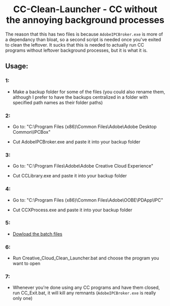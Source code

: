 <h1 align="center">CC-Clean-Launcher - CC without the annoying background processes</h1>

The reason that this has two files is because `AdobeIPCBroker.exe` is more of a dependancy than bloat, so a second script is needed once you've exited to clean the leftover. It sucks that this is needed to actually run CC programs without leftover background processes, but it is what it is.

## Usage:

### 1:

- Make a backup folder for some of the files (you could also rename them, although I prefer to have the backups centralized in a folder with specified path names as their folder paths)

### 2:

- Go to: "C:\Program Files (x86)\Common Files\Adobe\Adobe Desktop Common\IPCBox"

- Cut AdobeIPCBroker.exe and paste it into your backup folder

### 3:

- Go to: "C:\Program Files\Adobe\Adobe Creative Cloud Experience"

- Cut CCLibrary.exe and paste it into your backup folder

### 4:

- Go to: "C:\Program Files (x86)\Common Files\Adobe\OOBE\PDApp\IPC"

- Cut CCXProcess.exe and paste it into your backup folder

### 5:

- [Dowload the batch files](https://github.com/brian6932/CC-Clean-Launcher/archive/refs/heads/main.zip)

### 6:

- Run Creative_Cloud_Clean_Launcher.bat and choose the program you want to open

### 7:

- Whenever you're done using any CC programs and have them closed, run CC_Exit.bat, it will kill any remnants (`AdobeIPCBroker.exe` is really only one)
